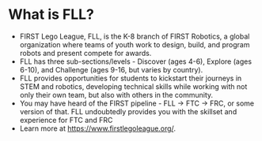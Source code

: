 # What is FLL?

* FIRST Lego League, FLL, is the K-8 branch of FIRST Robotics, a global organization where teams of youth work to design, build, and program robots and present compete for awards. 
* FLL has three sub-sections/levels - Discover (ages 4-6), Explore (ages 6-10), and Challenge (ages 9-16, but varies by country). 
* FLL provides opportunities for students to kickstart their journeys in STEM and robotics, developing technical skills while working with not only their own team, but also with others in the community.
* You may have heard of the FIRST pipeline - FLL → FTC → FRC, or some version of that. FLL undoubtedly provides you with the skillset and experience for FTC and FRC
* Learn more at https://www.firstlegoleague.org/.
